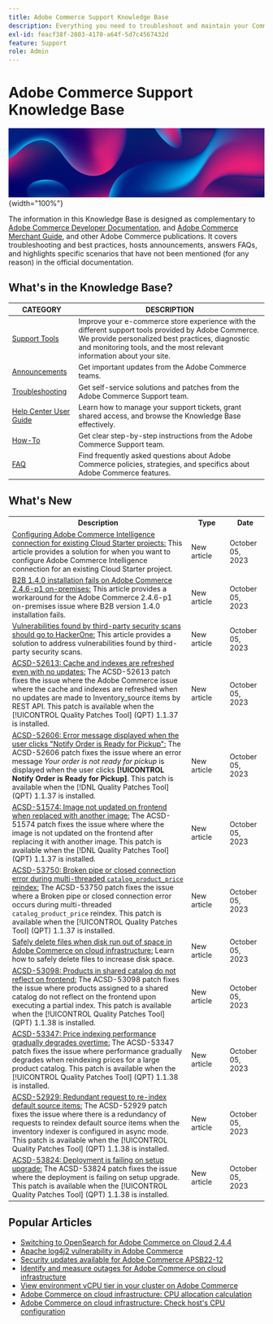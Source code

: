 ```yaml
---
title: Adobe Commerce Support Knowledge Base
description: Everything you need to troubleshoot and maintain your Commerce store.
exl-id: feacf38f-2803-4170-a64f-5d7c4567432d
feature: Support
role: Admin
---
```

# Adobe Commerce Support Knowledge Base

![Knowledge Base homepage](../help/assets/knowledge-base-home-page-cover.jpg){width="100%"}

The information in this Knowledge Base is designed as complementary to [Adobe Commerce Developer Documentation](https://developer.adobe.com/commerce/docs), and [Adobe Commerce Merchant Guide](https://experienceleague.adobe.com/docs/commerce-admin/user-guides/home.html), and other Adobe Commerce publications. It covers troubleshooting and best practices, hosts announcements, answers FAQs, and highlights specific scenarios that have not been mentioned (for any reason) in the official documentation.

## What's in the Knowledge Base?

| CATEGORY | DESCRIPTION | 
| --- | --- |
| [Support Tools](/help/support-tools/overview.md) | Improve your e-commerce store experience with the different support tools provided by Adobe Commerce. We provide personalized best practices, diagnostic and monitoring tools, and the most relevant information about your site. |
| [Announcements](/help/announcements/overview.md) | Get important updates from the Adobe Commerce teams. |
| [Troubleshooting](/help/troubleshooting/overview.md) | Get self-service solutions and patches from the Adobe Commerce Support team. |
| [Help Center User Guide](/help/help-center-guide/help-center/magento-help-center-user-guide.md) | Learn how to manage your support tickets, grant shared access, and browse the Knowledge Base effectively. |
| [How-To](/help/how-to/overview.md) | Get clear step-by-step instructions from the Adobe Commerce Support team. |
| [FAQ](/help/faq/overview.md) | Find frequently asked questions about Adobe Commerce policies, strategies, and specifics about Adobe Commerce features. | 

## What's New

<table style="width:100%">
  <tr>
    <th style="width:70%">Description</th>
    <th style="width:15%">Type</th>
    <th style="width:15%">Date</th>
  </tr>

 <tr>
    <td>
    <a href = "https://experienceleague.adobe.com/docs/commerce-knowledge-base/kb/troubleshooting/miscellaneous/configure-mbi-connection-for-cloud-starter-projects.html">Configuring Adobe Commerce Intelligence connection for existing Cloud Starter projects:</a> This article provides a solution for when you want to configure Adobe Commerce Intelligence connection for an existing Cloud Starter project.
    </td>
    <td>New article</td>
    <td>October 05, 2023</td>
  </tr>

  <td>
    <a href = "https://experienceleague.adobe.com/docs/commerce-knowledge-base/kb/troubleshooting/installation-and-upgrade/b2b-1.4.0-installation-fails-on-adobe-commerce-2.4.6-p1-on-premises.html">B2B 1.4.0 installation fails on Adobe Commerce 2.4.6-p1 on-premises:</a> This article provides a workaround for the Adobe Commerce 2.4.6-p1 on-premises issue where B2B version 1.4.0 installation fails.
    </td>
    <td>New article</td>
    <td>October 05, 2023</td>
  </tr>

  <tr>
    <td>
    <a href="https://experienceleague.adobe.com/docs/commerce-knowledge-base/kb/troubleshooting/miscellaneous/third-party-test-reports-are-handled-by-hackerone.html">Vulnerabilities found by third-party security scans should go to HackerOne:</a> This article provides a solution to address vulnerabilities found by third-party security scans.
    </td>
    <td>New article </td>
    <td>October 05, 2023</td>
 </tr>

   <tr>
    <td>
    <a href="https://experienceleague.adobe.com/docs/commerce-knowledge-base/kb/support-tools/patches/v1-1-37/acsd-52613-cache-and-indexes-are-refreshed-with-no-updates.html">ACSD-52613: Cache and indexes are refreshed even with no updates:</a> The ACSD-52613 patch fixes the issue where the Adobe Commerce issue where the cache and indexes are refreshed when no updates are made to Inventory_source items by REST API. This patch is available when the [!UICONTROL Quality Patches Tool] (QPT) 1.1.37 is installed.
    </td>
    <td>New article </td>
    <td>October 05, 2023</td>
 </tr>

  <tr>
    <td>
    <a href="https://experienceleague.adobe.com/docs/commerce-knowledge-base/kb/support-tools/patches/v1-1-37/acsd-52606-troubleshooting-order-pickup-notification-error.html">ACSD-52606: Error message displayed when the user clicks "Notify Order is Ready for Pickup":</a> The ACSD-52606 patch fixes the issue where an error message <em>Your order is not ready for pickup</em> is displayed when the user clicks <strong>[!UICONTROL Notify Order is Ready for Pickup]</strong>. This patch is available when the [!DNL Quality Patches Tool] (QPT) 1.1.37 is installed.
    </td>
    <td>New article </td>
    <td>October 05, 2023</td>
 </tr>

   <tr>
    <td>
    <a href="https://experienceleague.adobe.com/docs/commerce-knowledge-base/kb/support-tools/patches/v1-1-37/acsd-51574-image-not-updated-on-frontend-when-replaced-with-another-image.html">ACSD-51574: Image not updated on frontend when replaced with another image:</a> The ACSD-51574 patch fixes the issue where where the image is not updated on the frontend after replacing it with another image. This patch is available when the [!DNL Quality Patches Tool] (QPT) 1.1.37 is installed.
    </td>
    <td>New article </td>
    <td>October 05, 2023</td>
 </tr>

  <tr>
    <td>
    <a href="https://experienceleague.adobe.com/docs/commerce-knowledge-base/kb/support-tools/patches/v1-1-37/acsd-53750-broken-pipe-or-closed-connection-error.html">ACSD-53750: Broken pipe or closed connection error during multi-threaded <code>catalog_product_price</code> reindex:</a> The ACSD-53750 patch fixes the issue where a Broken pipe or closed connection error occurs during multi-threaded <code>catalog_product_price</code> reindex. This patch is available when the [!UICONTROL Quality Patches Tool] (QPT) 1.1.37 is installed.
    </td>
    <td>New article </td>
    <td>October 05, 2023</td>
 </tr>
  <tr>
    <td>
    <a href="https://experienceleague.adobe.com/docs/commerce-knowledge-base/kb/troubleshooting/miscellaneous/safely-delete-files-when-out-of-disk-space-adobe-commerce-on-our-cloud-architecture.html">Safely delete files when disk run out of space in Adobe Commerce on cloud infrastructure:</a> Learn how to safely delete files to increase disk space.
    </td>
    <td>New article </td>
    <td>October 05, 2023</td>
 </tr>
  <tr>
    <td>
    <a href="https://experienceleague.adobe.com/docs/commerce-knowledge-base/kb/support-tools/patches/v1-1-38/acsd-53098-products-assigned-to-shared-catalog-not-reflecting-on-frontend-after-partial-index.html">ACSD-53098: Products in shared catalog do not reflect on frontend:</a> The ACSD-53098 patch fixes the issue where products assigned to a shared catalog do not reflect on the frontend upon executing a partial index. This patch is available when the [!UICONTROL Quality Patches Tool] (QPT) 1.1.38 is installed.
    </td>
    <td>New article </td>
    <td>October 05, 2023</td>
 </tr>
   <tr>
    <td>
    <a href="https://experienceleague.adobe.com/docs/commerce-knowledge-base/kb/support-tools/patches/v1-1-38/acsd-53347-price-indexing-performance-gradually-degrades.html">ACSD-53347: Price indexing performance gradually degrades overtime:</a> The ACSD-53347 patch fixes the issue where performance gradually degrades when reindexing prices for a large product catalog. This patch is available when the [!UICONTROL Quality Patches Tool] (QPT) 1.1.38 is installed.
    </td>
    <td>New article </td>
    <td>October 05, 2023</td>
 </tr>
 <tr>
    <td>
     <a href="https://experienceleague.adobe.com/docs/commerce-knowledge-base/kb/support-tools/patches/v1-1-38/acsd-52929-redundant-request-to-re-index-default-source-items.html">ACSD-52929: Redundant request to re-index default source items:</a> The ACSD-52929 patch fixes the issue where there is a redundancy of requests to reindex default source items when the inventory indexer is configured in async mode. This patch is available when the [!UICONTROL Quality Patches Tool] (QPT) 1.1.38 is installed.
    </td>
    <td>New article </td>
    <td>October 05, 2023</td>
  </tr>
   <tr>
    <td>
     <a href="https://experienceleague.adobe.com/docs/commerce-knowledge-base/kb/support-tools/patches/v1-1-38/acsd-53824-deployment-is-failing-on-setup-upgrade.html">ACSD-53824: Deployment is failing on setup upgrade:</a> The ACSD-53824 patch fixes the issue where the deployment is failing on setup upgrade. This patch is available when the [!UICONTROL Quality Patches Tool] (QPT) 1.1.38 is installed.
    </td>
    <td>New article </td>
    <td>October 05, 2023</td>
  </tr>
</table>

## Popular Articles

* [Switching to OpenSearch for Adobe Commerce on Cloud 2.4.4](/help/announcements/adobe-commerce-announcements/switching-to-opensearch-for-adobe-commerce-on-cloud-2.4.4.md)
* [Apache log4j2 vulnerability in Adobe Commerce](/help/announcements/adobe-commerce-announcements/apache-log4j2-adobe-commerce.md)
* [Security updates available for Adobe Commerce APSB22-12](/help/troubleshooting/known-issues-patches-attached/0-day-vulnerability-patch.md)
* [Identify and measure outages for Adobe Commerce on cloud infrastructure](/help/how-to/general/how-to-identify-outages.md)
* [View environment vCPU tier in your cluster on Adobe Commerce](/help/how-to/general/check-vcpu-using-observation-for-adobe-commerce.md)
* [Adobe Commerce on cloud infrastructure: CPU allocation calculation](/help/how-to/general/magento-commerce-cloud-cpu-allocation-calculation.md)
* [Adobe Commerce on cloud infrastructure: Check host's CPU configuration](/help/how-to/general/magento-commerce-cloud-check-hosts-cpu-configuration.md)

